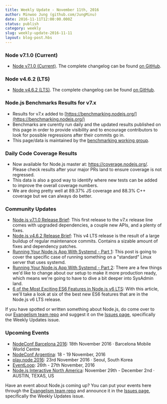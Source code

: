 ```yaml
---
title: Weekly Update - November 11th, 2016
author: Minwoo Jung (github.com/JungMinu)
date: 2016-11-11T12:00:00.000Z
status: publish
category: weekly
slug: weekly-update-2016-11-11
layout: blog-post.hbs
---
```


### Node v7.1.0 (Current)

* [Node v7.1.0 (Current)](https://nodejs.org/en/blog/release/v7.1.0/). The complete changelog can be found [on GitHub](https://github.com/nodejs/node/blob/master/CHANGELOG.md).

### Node v4.6.2 (LTS)

* [Node v4.6.2 (LTS)](https://nodejs.org/en/blog/release/v4.6.2/). The complete changelog can be found [on GitHub](https://github.com/nodejs/node/blob/master/CHANGELOG.md).

### Node.js Benchmarks Results for v7.x

* Results for v7.x added to [https://benchmarking.nodejs.org/](https://benchmarking.nodejs.org/)
* Benchmarks are curently run daily and the updated results published on this page in order to provide visibility and to encourage contributors to look for possible regressions after their commits go in.
* This page/data is maintained by the [benchmarking working group](https://github.com/nodejs/benchmarking/blob/master/README.md).

### Daily Code Coverage Results 

* Now available for Node.js master at: https://coverage.nodejs.org/. Please check results after your major PRs land to ensure coverage is not regressed.
* This data is also a good way to identify where new tests can be added to improve the overall coverage numbers. 
* We are doing pretty well at 89.37% JS coverage and 88.3% C++ coverage but we can always do better.

### Community Updates

* [Node.js v7.1.0 Release Brief](https://nodesource.com/blog/node-js-v-7-1-0-release-brief): This first release to the v7.x release line comes with upgraded dependencies, a couple new APIs, and a plenty of fixes.
* [Node.js v4.6.2 Release Brief](https://nodesource.com/blog/node-js-v-4-6-2-release-brief): This v4 LTS release is the result of a large buildup of regular maintenance commits. Contains a sizable amount of fixes and dependency patches.
* [Running Your Node.js App With Systemd - Part 1](https://nodesource.com/blog/running-your-node-js-app-with-systemd-part-1): This post is going to cover the specific case of running something on a "standard" Linux server that uses systemd.
* [Running Your Node.js App With Systemd - Part 2](https://nodesource.com/blog/running-your-node-js-app-with-systemd-part-2): There are a few things we'd like to change about our setup to make it more production ready, which means we're going to have to dive a bit deeper into SysAdmin land.
* [6 of the Most Exciting ES6 Features in Node.js v6 LTS](https://nodesource.com/blog/six-of-the-most-exciting-es6-features-in-node-js-v6-lts): With this article, we'll take a look at six of the best new ES6 features that are in the Node.js v6 LTS release.

If you have spotted or written something about Node.js, do come over to our [Evangelism team repo](https://github.com/nodejs/evangelism) and suggest it on the [Issues page](https://github.com/nodejs/evangelism/issues), specifically the Weekly Updates issue.

### Upcoming Events

* [NodeConf Barcelona 2016](http://barcelona.nodeconf.com/): 18th November 2016 · Barcelona Mobile World Centre
* [NodeConf Argentina](https://2016.nodeconf.com.ar): 18 - 19 November, 2016
* [play.node 2016](http://playnode.io/2016/): 23rd November 2016 · Seoul, South Korea
* [EventLoop](http://eventloop.noders.com/): 26th - 27th November, 2016
* [Node.js Interactive North America](http://events.linuxfoundation.org/events/node-interactive): November 29th - December 2nd · AUSTIN, TEXAS, US

Have an event about Node.js coming up? You can put your events here through the [Evangelism team repo](https://github.com/nodejs/evangelism) and announce it in the [Issues page](https://github.com/nodejs/evangelism/issues), specifically the Weekly Updates issue.
